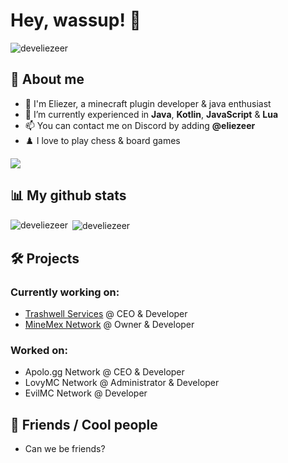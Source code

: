 # Hey, wassup! 👋

<p align="left"> <img src="https://komarev.com/ghpvc/?username=develiezeer&label=Profile%20views&color=0e75b6&style=flat" alt="develiezeer" /> </p>

## 📖 About me
- 👤 I'm Eliezer, a minecraft plugin developer & java enthusiast
- 🌱 I’m currently experienced in **Java**, **Kotlin**, **JavaScript** & **Lua**
- 📫 You can contact me on Discord by adding **@eliezeer**
- ♟️ I love to play chess & board games

<p align="left">
  <a href="https://skillicons.dev">
    <img src="https://skillicons.dev/icons?i=idea,vscode,java,kotlin,js,lua" />
  </a>
</p>

## 📊 My github stats
<p><img align="left" src="https://github-readme-stats.vercel.app/api/top-langs?username=develiezeer&show_icons=true&theme=dark&locale=en&layout=compact" alt="develiezeer" /></p>
<p>&nbsp;<img align="center" src="https://github-readme-stats.vercel.app/api?username=develiezeer&show_icons=true&theme=dark&locale=en" alt="develiezeer" /></p>

## 🛠️ Projects
### Currently working on:

* [Trashwell Services](https://discord.gg/VQ7Jt4GNw8) @ CEO & Developer
* [MineMex Network](https://discord.gg/eW5A35n9Sz) @ Owner & Developer

### Worked on:

* Apolo.gg Network @ CEO & Developer
* LovyMC Network @ Administrator & Developer
* EvilMC Network @ Developer

## 🤜 Friends / Cool people
* Can we be friends?
